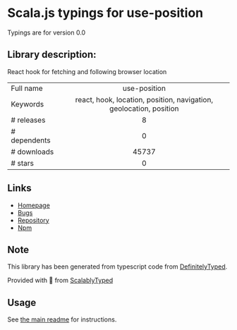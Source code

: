 
# Scala.js typings for use-position

Typings are for version 0.0

## Library description:
React hook for fetching and following browser location

|                    |                 |
| ------------------ | :-------------: |
| Full name          | use-position |
| Keywords           | react, hook, location, position, navigation, geolocation, position |
| # releases         | 8 |
| # dependents       | 0 |
| # downloads        | 45737 |
| # stars            | 0 |

## Links
- [Homepage](https://github.com/trekhleb/use-position#readme)
- [Bugs](https://github.com/trekhleb/use-position/issues)
- [Repository](https://github.com/trekhleb/use-position)
- [Npm](https://www.npmjs.com/package/use-position)
    


## Note
This library has been generated from typescript code from [DefinitelyTyped](https://definitelytyped.org).

Provided with :purple_heart: from [ScalablyTyped](https://github.com/oyvindberg/ScalablyTyped)

## Usage
See [the main readme](../../readme.md) for instructions.


